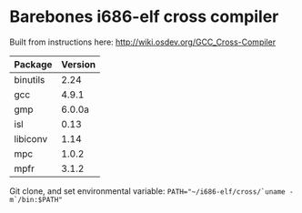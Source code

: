 # Barebones i686-elf cross compiler

Built from instructions here: http://wiki.osdev.org/GCC_Cross-Compiler

| Package  | Version |
|----------|---------|
| binutils | 2.24    |
| gcc      | 4.9.1   |
| gmp      | 6.0.0a  |
| isl      | 0.13    |
| libiconv | 1.14    |
| mpc      | 1.0.2   |
| mpfr     | 3.1.2   |

Git clone, and set environmental variable: ```PATH="~/i686-elf/cross/`uname -m`/bin:$PATH"```
